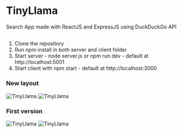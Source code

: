 # TinyLlama
Search App made with ReactJS and ExpressJS using DuckDuckGo API

##
1. Clone the repository
2. Run npm install in both server and client folder
3. Start server - node server.js or npm run dev - default at http://localhost:5001
4. Start client with npm start - default at http://localhost:3000

### New layout

![TinyLlama](https://media.giphy.com/media/Ux13fylgvxFQpzSLF6/giphy.gif)
![TinyLlama](https://media.giphy.com/media/Qsy4AhT94LqYPxEBRU/giphy.gif)
 
### First version
![TinyLlama](https://media.giphy.com/media/l24dpknkIAY00lkcyv/giphy.gif) 
![TinyLlama](https://media.giphy.com/media/fxTpPIf3H3pcpaixVq/giphy.gif)

